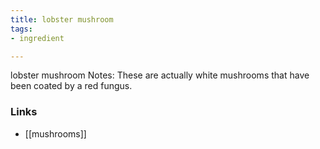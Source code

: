 ```yaml
---
title: lobster mushroom
tags:
- ingredient

---
```

lobster mushroom Notes: These are actually white mushrooms that have been coated by a red fungus.

### Links

* [[mushrooms]]
